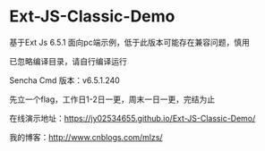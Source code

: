 # Ext-JS-Classic-Demo
基于Ext Js 6.5.1 面向pc端示例，低于此版本可能存在兼容问题，慎用

已忽略编译目录，请自行编译运行

Sencha Cmd 版本：v6.5.1.240

先立一个flag，工作日1-2日一更，周末一日一更，完结为止

在线演示地址：https://jy02534655.github.io/Ext-JS-Classic-Demo/ 

我的博客：http://www.cnblogs.com/mlzs/
